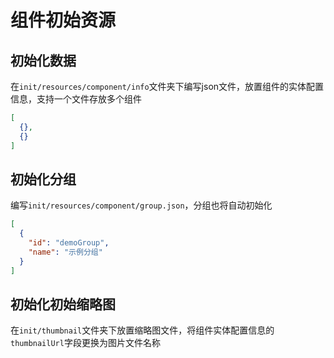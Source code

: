 # 组件初始资源


## 初始化数据
在`init/resources/component/info`文件夹下编写json文件，放置组件的实体配置信息，支持一个文件存放多个组件
```json
[
  {},
  {}
]
```
## 初始化分组
编写`init/resources/component/group.json`，分组也将自动初始化
```json
[
  {
    "id": "demoGroup",
    "name": "示例分组"
  }
]
```
## 初始化初始缩略图
在`init/thumbnail`文件夹下放置缩略图文件，将组件实体配置信息的`thumbnailUrl`字段更换为图片文件名称

